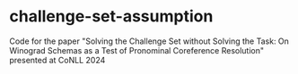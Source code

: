 # challenge-set-assumption
Code for the paper "Solving the Challenge Set without Solving the Task: On Winograd Schemas as a Test of Pronominal Coreference Resolution" presented at CoNLL 2024
